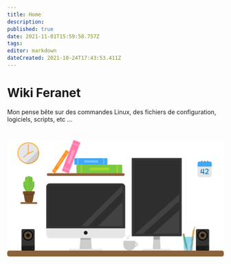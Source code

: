 ```yaml
---
title: Home
description: 
published: true
date: 2021-11-01T15:59:58.757Z
tags: 
editor: markdown
dateCreated: 2021-10-24T17:43:53.411Z
---
```


# Wiki Feranet
Mon pense bête sur des commandes Linux, des fichiers de configuration, logiciels, scripts, etc ...

<div style="margin-top:40px;">
	<img src="/bureau.svg" alt="desktop" width="800px" />
</div>


